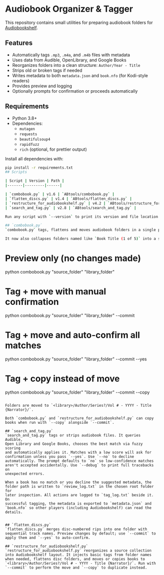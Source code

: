 # Audiobook Organizer & Tagger

This repository contains small utilities for preparing audiobook folders for [Audiobookshelf](https://www.audiobookshelf.org/).


## Features

- Automatically tags `.mp3`, `.m4a`, and `.m4b` files with metadata
- Uses data from Audible, OpenLibrary, and Google Books
- Reorganizes folders into a clean structure: `Author/Year - Title`
- Strips old or broken tags if needed
- Writes metadata to both `metadata.json` and `book.nfo` (for Kodi-style readers)
- Provides preview and logging
- Optionally prompts for confirmation or proceeds automatically

## Requirements

- Python 3.8+
- Dependencies:
  - `mutagen`
  - `requests`
  - `beautifulsoup4`
  - `rapidfuzz`
  - `rich` (optional, for prettier output)

Install all dependencies with:

```bash
pip install -r requirements.txt
## Scripts

| Script | Version | Path |
|-------|---------|------|

| `combobook.py` | v1.6 | `ABtools/combobook.py` |
| `flatten_discs.py` | v1.4 | `ABtools/flatten_discs.py` |
| `restructure_for_audiobookshelf.py` | v4.2 | `ABtools/restructure_for_audiobookshelf.py` |
| `search_and_tag.py` | v2.8 | `ABtools/search_and_tag.py` |

Run any script with `--version` to print its version and file location.

## `combobook.py`
`combobook.py` tags, flattens and moves audiobook folders in a single pass. It searches Open Library, Google Books and Audible, ranks potential matches using fuzzy similarity and asks you to confirm before tagging and moving files.

It now also collapses folders named like `Book Title (1 of 5)` into a single directory and names each file `Part 01`, `Part 02`, etc.


```
# Preview only (no changes made)
python combobook.py "source_folder" "library_folder"

# Tag + move with manual confirmation
python combobook.py "source_folder" "library_folder" --commit

# Tag + move and auto-confirm all matches
python combobook.py "source_folder" "library_folder" --commit --yes

# Tag + copy instead of move
python combobook.py "source_folder" "library_folder" --commit --copy
```

Folders are moved to `<library>/Author/Series?/Vol # - YYYY - Title {Narrator}/`.

Both `combobook.py` and `restructure_for_audiobookshelf.py` can copy books when run with `--copy` alongside `--commit`.

## `search_and_tag.py`
`search_and_tag.py` tags or strips audiobook files. It queries Audible,
Open Library and Google Books, chooses the best match via fuzzy scoring
and automatically applies it. Matches with a low score will ask for
confirmation unless you pass `--yes`. Use `--no` to decline
automatically. The prompt defaults to `no` so low-confidence matches
aren't accepted accidentally. Use `--debug` to print full tracebacks on
unexpected errors.

When a book has no match or you decline the suggested metadata, the
folder path is written to `review_log.txt` in the chosen root folder for
later inspection. All actions are logged to `tag_log.txt` beside it. On
successful tagging, the metadata is exported to `metadata.json` and
`book.nfo` so other players (including Audiobookshelf) can read the
details.


## `flatten_discs.py`
`flatten_discs.py` merges disc-numbered rips into one folder with sequential track names. Preview changes by default; use `--commit` to apply them and `--yes` to auto-confirm.

## `restructure_for_audiobookshelf.py`
`restructure_for_audiobookshelf.py` reorganizes a source collection into Audiobookshelf layout. It injects basic tags from folder names when needed, flattens disc folders, and moves or copies books to `<library>/Author/Series?/Vol # - YYYY - Title {Narrator}/`. Run with `--commit` to perform the move and `--copy` to duplicate instead.



